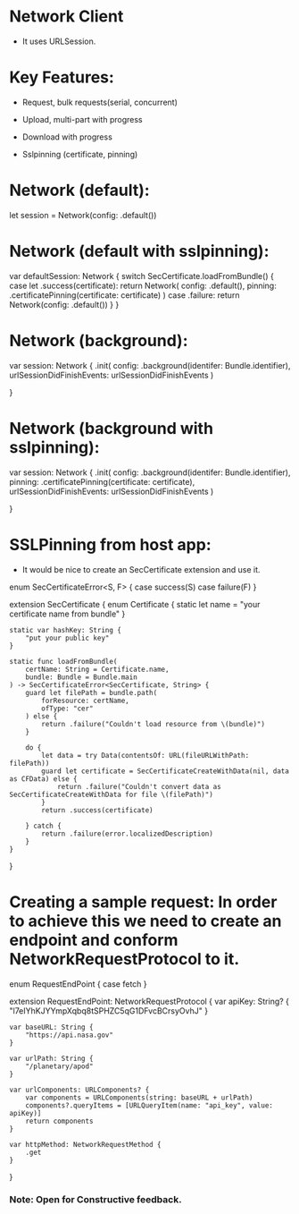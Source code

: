 # Network Client

* It uses URLSession.


# Key Features:

* Request, bulk requests(serial, concurrent)

* Upload, multi-part with progress

* Download with progress

* Sslpinning (certificate, pinning)


# Network (default):
   let session = Network(config: .default())
   
# Network (default with sslpinning):
   var defaultSession: Network {
        switch SecCertificate.loadFromBundle() {
        case let .success(certificate):
            return Network(
                config: .default(),
                pinning: .certificatePinning(certificate: certificate)
            )
        case .failure:
            return Network(config: .default())
        }
   }

# Network (background):
   var session: Network {
         .init(
                config: .background(identifer: Bundle.identifier),
                urlSessionDidFinishEvents: urlSessionDidFinishEvents
            )

   }
   
 # Network (background with sslpinning):
   var session: Network {
         .init(
                config: .background(identifer: Bundle.identifier),
                pinning: .certificatePinning(certificate: certificate),
                urlSessionDidFinishEvents: urlSessionDidFinishEvents
            )

   }

# SSLPinning from host app:
* It would be nice to create an SecCertificate extension and use it.

enum SecCertificateError<S, F> {
    case success(S)
    case failure(F)
}

extension SecCertificate {
    enum Certificate {
        static let name = "your certificate name from bundle"
    }

    static var hashKey: String {
        "put your public key"
    }

    static func loadFromBundle(
        certName: String = Certificate.name,
        bundle: Bundle = Bundle.main
    ) -> SecCertificateError<SecCertificate, String> {
        guard let filePath = bundle.path(
            forResource: certName,
            ofType: "cer"
        ) else {
            return .failure("Couldn't load resource from \(bundle)")
        }

        do {
            let data = try Data(contentsOf: URL(fileURLWithPath: filePath))
            guard let certificate = SecCertificateCreateWithData(nil, data as CFData) else {
                return .failure("Couldn't convert data as SecCertificateCreateWithData for file \(filePath)")
            }
            return .success(certificate)

        } catch {
            return .failure(error.localizedDescription)
        }
    }
}

# Creating a sample request: In order to achieve this we need to create an endpoint and conform NetworkRequestProtocol to it.
enum RequestEndPoint {
    case fetch
}

extension RequestEndPoint: NetworkRequestProtocol {
    var apiKey: String? {
        "l7eIYhKJYYmpXqbq8tSPHZC5qG1DFvcBCrsyOvhJ"
    }

    var baseURL: String {
        "https://api.nasa.gov"
    }

    var urlPath: String {
        "/planetary/apod"
    }

    var urlComponents: URLComponents? {
        var components = URLComponents(string: baseURL + urlPath)
        components?.queryItems = [URLQueryItem(name: "api_key", value: apiKey)]
        return components
    }

    var httpMethod: NetworkRequestMethod {
        .get
    }
}

### Note: Open for Constructive feedback.

